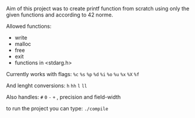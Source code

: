 Aim of this project was to create printf function from scratch using only the given functions and according to 42 norme.

Allowed functions:
- write
- malloc
- free
- exit
- functions in <stdarg.h>

Currently works with flags: ```%c``` ```%s``` ```%p``` ```%d``` ```%i``` ```%o``` ```%u``` ```%x``` ```%X``` ```%f```

And lenght conversions: ```h``` ```hh``` ```l``` ```ll```

Also handles: ```#``` ```0``` ```-``` ```+``` , precision and field-width

to run the project you can type: ```./compile```
